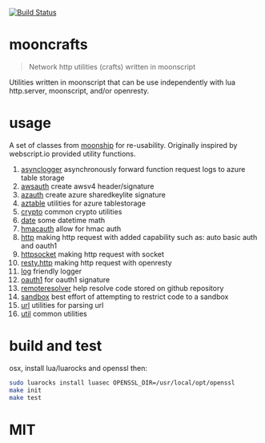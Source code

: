 [![Build Status](https://travis-ci.org/niiknow/mooncrafts.svg)](https://travis-ci.org/niiknow/mooncrafts)
# mooncrafts
> Network http utilities (crafts) written in moonscript 

Utilities written in moonscript that can be use independently with lua http.server, moonscript, and/or openresty.

# usage
A set of classes from [moonship](https://github.com/niiknow/moonship) for re-usability.  Originally inspired by webscript.io provided utility functions.

1. [asynclogger](https://github.com/niiknow/mooncrafts/blob/master/lib/mooncrafts/asynclogger.moon) asynchronously forward function request logs to azure table storage
2. [awsauth](https://github.com/niiknow/mooncrafts/blob/master/lib/mooncrafts/awsauth.moon) create awsv4 header/signature
3. [azauth](https://github.com/niiknow/mooncrafts/blob/master/lib/mooncrafts/azauth.moon) create azure sharedkeylite signature
4. [aztable](https://github.com/niiknow/mooncrafts/blob/master/lib/mooncrafts/aztable.moon) utilities for azure tablestorage
5. [crypto](https://github.com/niiknow/mooncrafts/blob/master/lib/mooncrafts/crypto.moon) common crypto utilities
6. [date](https://github.com/niiknow/mooncrafts/blob/master/lib/mooncrafts/date.moon) some datetime math
7. [hmacauth](https://github.com/niiknow/mooncrafts/blob/master/lib/mooncrafts/hmacauth.moon) allow for hmac auth
8. [http](https://github.com/niiknow/mooncrafts/blob/master/lib/mooncrafts/http.moon) making http request with added capability such as: auto basic auth and oauth1
9. [httpsocket](https://github.com/niiknow/mooncrafts/blob/master/lib/mooncrafts/httpsocket.moon) making http request with socket
10. [resty.http](https://github.com/niiknow/mooncrafts/blob/master/lib/mooncrafts/resty/http.moon) making http request with openresty
11. [log](https://github.com/niiknow/mooncrafts/blob/master/lib/mooncrafts/log.moon) friendly logger
12. [oauth1](https://github.com/niiknow/mooncrafts/blob/master/lib/mooncrafts/oauth1.moon) for oauth1 signature
13. [remoteresolver](https://github.com/niiknow/mooncrafts/blob/master/lib/mooncrafts/remoteresolver.moon) help resolve code stored on github repository
14. [sandbox](https://github.com/niiknow/mooncrafts/blob/master/lib/mooncrafts/sandbox.moon) best effort of attempting to restrict code to a sandbox
15. [url](https://github.com/niiknow/mooncrafts/blob/master/lib/mooncrafts/url.moon) utilities for parsing url
16. [util](https://github.com/niiknow/mooncrafts/blob/master/lib/mooncrafts/util.moon) common utilities

# build and test
osx, install lua/luarocks and openssl then:
```sh
sudo luarocks install luasec OPENSSL_DIR=/usr/local/opt/openssl
make init
make test
```

# MIT
